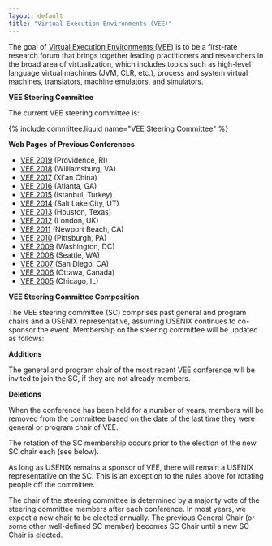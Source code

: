 ```yaml
---
layout: default
title: "Virtual Execution Environments (VEE)"
---
```

The goal of [Virtual Execution Environments (VEE)](http://vee.sigops.org/) is to be a first-rate
research forum that brings together leading practitioners and
researchers in the broad area of virtualization, which includes
topics such as high-level language virtual machines (JVM, CLR,
etc.), process and system virtual machines, translators, machine
emulators, and simulators.

**VEE Steering Committee**

The current VEE steering committee is:

{% include committee.liquid name="VEE Steering Committee" %}

**Web Pages of Previous Conferences**

* [VEE 2019](https://conf.researchr.org/home/vee-2019) (Providence, RI)
* [VEE 2018](https://conf.researchr.org/home/vee-2018) (Williamsburg, VA)
* [VEE 2017](https://conf.researchr.org/home/vee-2017) (Xi'an China)
* [VEE 2016](https://conf.researchr.org/home/vee-2016) (Atlanta, GA)
* [VEE 2015](http://vee.sigops.org/vee15) (Istanbul, Turkey)
* [VEE 2014](http://vee2014.org) (Salt Lake City, UT)
* [VEE 2013](http://vee2013.org) (Houston, Texas)
* [VEE 2012](http://www.cl.cam.ac.uk/~smh22/vee_2012/) (London, UK)
* [VEE 2011](http://www.cs.technion.ac.il/~erez/vee11/VEE_2011/Home_Page.html) (Newport Beach, CA)
* [VEE 2010](http://vee2010.cs.princeton.edu/) (Pittsburgh, PA)
* [VEE 2009](http://www.cs.purdue.edu/VEE09/Home.html) (Washington, DC)
* [VEE 2008](http://vee08.cs.tcd.ie/) (Seattle, WA)
* [VEE 2007](http://vee07.cs.ucsb.edu/) (San Diego, CA)
* [VEE 2006](http://research.ihost.com/vee/vee06) (Ottawa, Canada)
* [VEE 2005](http://research.ihost.com/vee/vee05/index.html) (Chicago, IL)

**VEE Steering Committee Composition**

The VEE steering committee (SC) comprises past general
and program chairs and a USENIX representative, assuming USENIX
continues to co-sponsor the event.
Membership on the steering committee will be updated as follows:

**Additions**

The general and program chair of the most recent
VEE conference will be invited to join the SC, if they are not
already members.

**Deletions**

When the conference has been held for a number of
years, members will be removed from the committee based on the date
of the last time they were general or program chair of VEE.

The rotation of the SC membership occurs prior to the election of
the new SC chair each (see below).

As long as USENIX remains a sponsor of VEE, there will remain a
USENIX representative on the SC.  This is an exception to the rules
above for rotating people off the committee.

The chair of the steering committee is determined by a majority
vote of the steering committee members after each conference.  In
most years, we expect a new chair to be elected annually.  The
previous General Chair (or some other well-defined SC member)
becomes SC Chair until a new SC Chair is elected.
